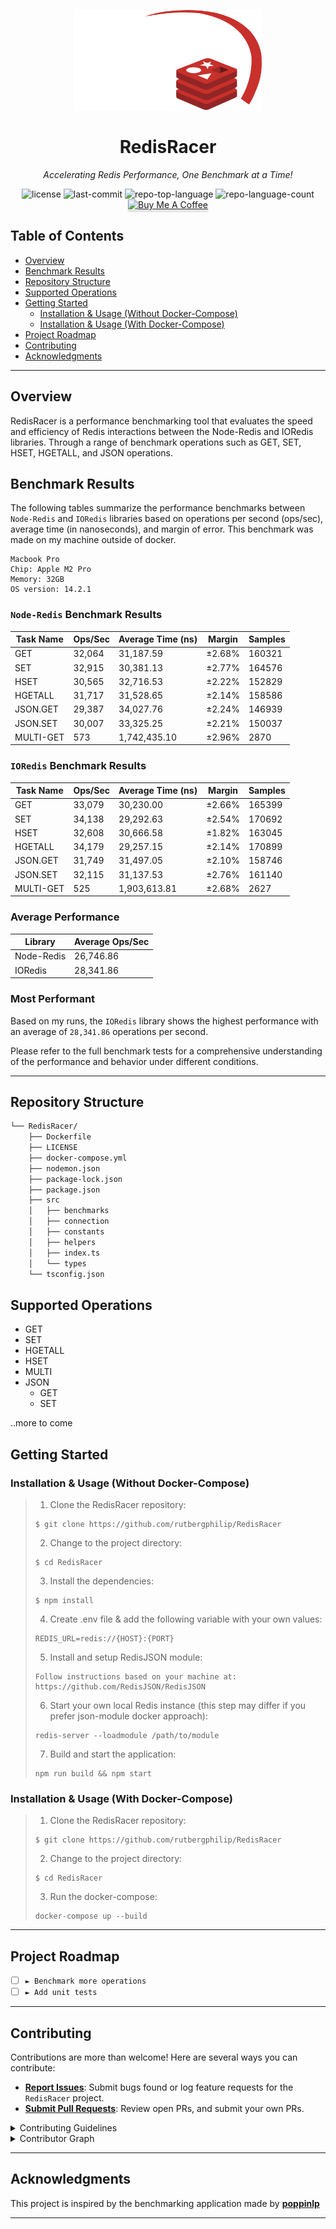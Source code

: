 <p align="center">
  <img src="https://github.com/rutbergphilip/RedisRacer/blob/main/logo_transparent.png?raw=true" width="300" alt="project-logo">
</p>
<p align="center">
    <h1 align="center">RedisRacer</h1>
</p>
<p align="center">
    <em>Accelerating Redis Performance, One Benchmark at a Time!</em>
</p>
<p align="center">
	<img src="https://img.shields.io/github/license/rutbergphilip/RedisRacer?style=default&logo=opensourceinitiative&logoColor=white&color=0080ff" alt="license">
	<img src="https://img.shields.io/github/last-commit/rutbergphilip/RedisRacer?style=default&logo=git&logoColor=white&color=0080ff" alt="last-commit">
	<img src="https://img.shields.io/github/languages/top/rutbergphilip/RedisRacer?style=default&color=0080ff" alt="repo-top-language">
	<img src="https://img.shields.io/github/languages/count/rutbergphilip/RedisRacer?style=default&color=0080ff" alt="repo-language-count">
	<a href="https://www.buymeacoffee.com/rutbergphilip" target="_blank"><img src="https://www.buymeacoffee.com/assets/img/custom_images/orange_img.png" alt="Buy Me A Coffee" style="height: 21px !important;width: 94px !important;box-shadow: 0px 3px 2px 0px rgba(190, 190, 190, 0.5) !important;-webkit-box-shadow: 0px 3px 2px 0px rgba(190, 190, 190, 0.5) !important;" ></a>
<p>

## Table of Contents

- [ Overview](#-overview)
- [ Benchmark Results](#-benchmark-results)
- [ Repository Structure](#-repository-structure)
- [ Supported Operations](#-supported-operations)
- [ Getting Started](#-getting-started)
  - [ Installation & Usage (Without Docker-Compose)](<#-installation-&-usage-(without-docker-compose)>)
  - [ Installation & Usage (With Docker-Compose)](<#-installation-&-usage-(with-docker-compose)>)
- [ Project Roadmap](#-project-roadmap)
- [ Contributing](#-contributing)
- [ Acknowledgments](#-acknowledgments)

---

## Overview

RedisRacer is a performance benchmarking tool that evaluates the speed and efficiency of Redis interactions between the Node-Redis and IORedis libraries. Through a range of benchmark operations such as GET, SET, HSET, HGETALL, and JSON operations.

## Benchmark Results

The following tables summarize the performance benchmarks between `Node-Redis` and `IORedis` libraries based on operations per second (ops/sec), average time (in nanoseconds), and margin of error. This benchmark was made on my machine outside of docker.

```
Macbook Pro
Chip: Apple M2 Pro
Memory: 32GB
OS version: 14.2.1
```

### `Node-Redis` Benchmark Results

| Task Name | Ops/Sec | Average Time (ns) | Margin | Samples |
| --------- | ------- | ----------------- | ------ | ------- |
| GET       | 32,064  | 31,187.59         | ±2.68% | 160321  |
| SET       | 32,915  | 30,381.13         | ±2.77% | 164576  |
| HSET      | 30,565  | 32,716.53         | ±2.22% | 152829  |
| HGETALL   | 31,717  | 31,528.65         | ±2.14% | 158586  |
| JSON.GET  | 29,387  | 34,027.76         | ±2.24% | 146939  |
| JSON.SET  | 30,007  | 33,325.25         | ±2.21% | 150037  |
| MULTI-GET | 573     | 1,742,435.10      | ±2.96% | 2870    |

### `IORedis` Benchmark Results

| Task Name | Ops/Sec | Average Time (ns) | Margin | Samples |
| --------- | ------- | ----------------- | ------ | ------- |
| GET       | 33,079  | 30,230.00         | ±2.66% | 165399  |
| SET       | 34,138  | 29,292.63         | ±2.54% | 170692  |
| HSET      | 32,608  | 30,666.58         | ±1.82% | 163045  |
| HGETALL   | 34,179  | 29,257.15         | ±2.14% | 170899  |
| JSON.GET  | 31,749  | 31,497.05         | ±2.10% | 158746  |
| JSON.SET  | 32,115  | 31,137.53         | ±2.76% | 161140  |
| MULTI-GET | 525     | 1,903,613.81      | ±2.68% | 2627    |

### Average Performance

| Library    | Average Ops/Sec |
| ---------- | --------------- |
| Node-Redis | 26,746.86       |
| IORedis    | 28,341.86       |

### Most Performant

Based on my runs, the `IORedis` library shows the highest performance with an average of `28,341.86` operations per second.

Please refer to the full benchmark tests for a comprehensive understanding of the performance and behavior under different conditions.

---

## Repository Structure

```sh
└── RedisRacer/
    ├── Dockerfile
    ├── LICENSE
    ├── docker-compose.yml
    ├── nodemon.json
    ├── package-lock.json
    ├── package.json
    ├── src
    │   ├── benchmarks
    │   ├── connection
    │   ├── constants
    │   ├── helpers
    │   ├── index.ts
    │   └── types
    └── tsconfig.json
```

## Supported Operations

- GET
- SET
- HGETALL
- HSET
- MULTI
- JSON
  - GET
  - SET

..more to come

## Getting Started

### Installation & Usage (Without Docker-Compose)

> 1. Clone the RedisRacer repository:
>
> ```console
> $ git clone https://github.com/rutbergphilip/RedisRacer
> ```
>
> 2. Change to the project directory:
>
> ```console
> $ cd RedisRacer
> ```
>
> 3. Install the dependencies:
>
> ```console
> $ npm install
> ```
>
> 4. Create .env file & add the following variable with your own values:
>
> ```console
> REDIS_URL=redis://{HOST}:{PORT}
> ```
>
> 5. Install and setup RedisJSON module:
>
> ```console
> Follow instructions based on your machine at:
> https://github.com/RedisJSON/RedisJSON
> ```
>
> 6. Start your own local Redis instance (this step may differ if you prefer json-module docker approach):
>
> ```console
> redis-server --loadmodule /path/to/module
> ```
>
> 7. Build and start the application:
>
> ```console
> npm run build && npm start
> ```

### Installation & Usage (With Docker-Compose)

> 1. Clone the RedisRacer repository:
>
> ```console
> $ git clone https://github.com/rutbergphilip/RedisRacer
> ```
>
> 2. Change to the project directory:
>
> ```console
> $ cd RedisRacer
> ```
>
> 3. Run the docker-compose:
>
> ```console
> docker-compose up --build
> ```

---

## Project Roadmap

- [ ] `► Benchmark more operations`
- [ ] `► Add unit tests`

---

## Contributing

Contributions are more than welcome! Here are several ways you can contribute:

- **[Report Issues](https://github.com/rutbergphilip/RedisRacer/issues)**: Submit bugs found or log feature requests for the `RedisRacer` project.
- **[Submit Pull Requests](https://github.com/rutbergphilip/RedisRacer/blob/main/CONTRIBUTING.md)**: Review open PRs, and submit your own PRs.

<details closed>
<summary>Contributing Guidelines</summary>

1. **Fork the Repository**: Start by forking the project repository to your github account.
2. **Clone Locally**: Clone the forked repository to your local machine using a git client.
   ```sh
   git clone https://github.com/rutbergphilip/RedisRacer
   ```
3. **Create a New Branch**: Always work on a new branch, giving it a descriptive name.
   ```sh
   git checkout -b new-benchmarks
   ```
4. **Make Your Changes**: Develop and test your changes locally.
5. **Commit Your Changes**: Commit with a clear message describing your updates.
   ```sh
   git commit -m 'Implemented some more benchmarks'
   ```
6. **Push to github**: Push the changes to your forked repository.
   ```sh
   git push origin new-benchmarks
   ```
7. **Submit a Pull Request**: Create a PR against the original project repository where you clearly describe the changes and their motivations.
8. **Review**: Once your PR is reviewed and approved, it will be merged into the main branch. 😃
</details>

<details closed>
<summary>Contributor Graph</summary>
<br>
<p align="center">
   <a href="https://github.com{/rutbergphilip/RedisRacer/}graphs/contributors">
      <img src="https://contrib.rocks/image?repo=rutbergphilip/RedisRacer">
   </a>
</p>
</details>

---

## Acknowledgments

This project is inspired by the benchmarking application made by [**poppinlp**](https://github.com/poppinlp/node_redis-vs-ioredis)

---
